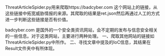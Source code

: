  ThreatArticleSpider.py用来爬取https://badcyber.com 这个网站上的链接，从这些链接中拓宽威胁情报的来源。其爬取的结果是ret.json然后再通过人工的方式进一步判断这些链接是否有价值。

  badcyber.com 是国外的一个安全类资讯网站，会不定期的发布与信息安全相关的一些信息。对于这类网站，主要进行两种处理。
  一、爬取其他网站的链接如ThreatArticleSpider.py中所作。
  二、寻找文章中提及的IoC信息，其结果在Result文件夹中有所体现。